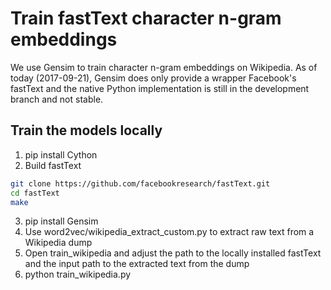 # Train fastText character n-gram embeddings

We use Gensim to train character n-gram embeddings on Wikipedia. As of today (2017-09-21), Gensim does only provide a wrapper Facebook's fastText and the native Python implementation is still in the development branch and not stable.

## Train the models locally
1. pip install Cython
2. Build fastText
``` bash
git clone https://github.com/facebookresearch/fastText.git
cd fastText
make
```
3. pip install Gensim
4. Use word2vec/wikipedia_extract_custom.py to extract raw text from a Wikipedia dump
5. Open train_wikipedia and adjust the path to the locally installed fastText and the input path to the extracted text from the dump
6. python train_wikipedia.py